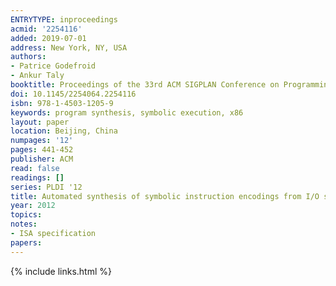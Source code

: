 ```yaml
---
ENTRYTYPE: inproceedings
acmid: '2254116'
added: 2019-07-01
address: New York, NY, USA
authors:
- Patrice Godefroid
- Ankur Taly
booktitle: Proceedings of the 33rd ACM SIGPLAN Conference on Programming Language Design and Implementation
doi: 10.1145/2254064.2254116
isbn: 978-1-4503-1205-9
keywords: program synthesis, symbolic execution, x86
layout: paper
location: Beijing, China
numpages: '12'
pages: 441-452
publisher: ACM
read: false
readings: []
series: PLDI '12
title: Automated synthesis of symbolic instruction encodings from I/O samples
year: 2012
topics:
notes:
- ISA specification
papers:
---
```


{% include links.html %}
